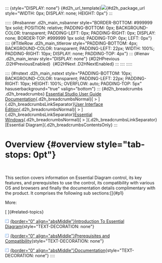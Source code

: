 ::: {style="DISPLAY: none"}
[](ms-xhelp:///?Id=d2h_url_template){#d2h_url_template}![](!package_url!){#d2h_package_url style="WIDTH: 0px; DISPLAY: none; HEIGHT: 0px"}
:::

::::: {#nsbanner .d2h_main_nsbanner style="BORDER-BOTTOM: #999999 1px solid; POSITION: relative; PADDING-BOTTOM: 0px; BACKGROUND-COLOR: transparent; PADDING-LEFT: 0px; PADDING-RIGHT: 0px; DISPLAY: none; BORDER-TOP: #999999 1px solid; PADDING-TOP: 0px; LEFT: 0px"}
:::: {#TitleRow .d2h_main_titlerow style="PADDING-BOTTOM: 4px; BACKGROUND-COLOR: transparent; PADDING-LEFT: 22px; WIDTH: 100%; PADDING-RIGHT: 10px; DISPLAY: none; PADDING-TOP: 4px"}
::: {#ienav .d2h_main_ienav style="DISPLAY: none"}
[](ms-xhelp:///?Id=755a1dae-d724-4241-9a59-ca0e79064bb9){#D2HPrevious .D2HPreviousEnabled}  [](ms-xhelp:///?Id=a0519706-6bd0-4b8c-b007-bfe094c3c40b){#D2HNext .D2HNextEnabled}
:::
::::
:::::

:::: {#nstext .d2h_main_nstext style="PADDING-BOTTOM: 10px; BACKGROUND-COLOR: transparent; PADDING-LEFT: 22px; PADDING-RIGHT: 10px; HEIGHT: 100%; OVERFLOW: auto; PADDING-TOP: 5px" hasuserbackground="true" valign="bottom"}
::: {#d2h_breadcrumbs .d2h_breadcrumbs}
[Essential Studio User Guide Documentation](ms-xhelp:///?Id=12457748-09e3-4d74-a240-8e049cedf030){.d2h_breadcrumbsNormal}[ \> ]{.d2h_breadcrumbsLinkSeparator}[User Interface Edition](ms-xhelp:///?Id=c29296b7-531c-413b-a0ec-488ca1f7f669){.d2h_breadcrumbsNormal}[ \> ]{.d2h_breadcrumbsLinkSeparator}[Essential Windows](ms-xhelp:///?Id=e60759d8-47a4-4570-9d7a-16a68d63f2ea){.d2h_breadcrumbsNormal}[ \> ]{.d2h_breadcrumbsLinkSeparator}[Essential Diagram]{.d2h_breadcrumbsContentsOnly}
:::

# Overview {#overview style="tab-stops: 0pt"}

 

This section covers information on Essential Diagram control, its key features, and prerequisites to use the control, its compatibility with various OS and browsers and finally the documentation details complimentary with the product. It comprises the following sub sections:[]{#p1}

More:

[ ]{#related-topics}

[![](button.gif){border="0" align="absMiddle"}Introduction To Essential Diagram](ms-xhelp:///?Id=a0519706-6bd0-4b8c-b007-bfe094c3c40b){style="TEXT-DECORATION: none"}

[![](button.gif){border="0" align="absMiddle"}Prerequisites and Compatibility](ms-xhelp:///?Id=ed2b4fe8-abc6-4b86-98bf-2947351a9df3){style="TEXT-DECORATION: none"}

[![](button.gif){border="0" align="absMiddle"}Documentation](ms-xhelp:///?Id=8f11df9d-3124-430d-bf50-105ecfdf3c52){style="TEXT-DECORATION: none"}
::::
